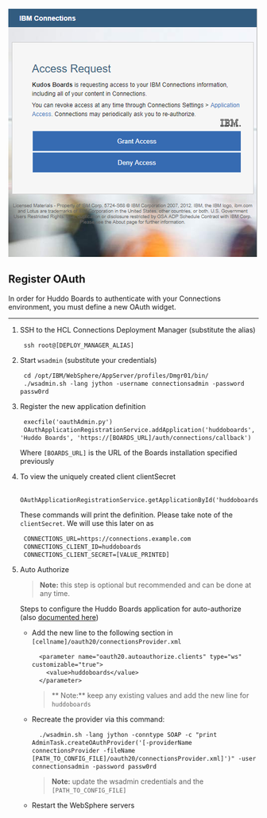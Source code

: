 ![Outcome](/assets/connections/auth.png)


## Register OAuth
In order for Huddo Boards to authenticate with your Connections environment, you must define a new OAuth widget.

---

1. SSH to the HCL Connections Deployment Manager (substitute the alias)

        ssh root@[DEPLOY_MANAGER_ALIAS]

1. Start `wsadmin` (substitute your credentials)

        cd /opt/IBM/WebSphere/AppServer/profiles/Dmgr01/bin/
        ./wsadmin.sh -lang jython -username connectionsadmin -password passw0rd

1. Register the new application definition

        execfile('oauthAdmin.py')
        OAuthApplicationRegistrationService.addApplication('huddoboards', 'Huddo Boards', 'https://[BOARDS_URL]/auth/connections/callback')

    Where `[BOARDS_URL]` is the URL of the Boards installation specified previously


1. To view the uniquely created client clientSecret

        OAuthApplicationRegistrationService.getApplicationById('huddoboards')


    These commands will print the definition. Please take note of the `clientSecret`.  We will use this later on as

        CONNECTIONS_URL=https://connections.example.com
        CONNECTIONS_CLIENT_ID=huddoboards
        CONNECTIONS_CLIENT_SECRET=[VALUE_PRINTED]

1. Auto Authorize

    > **Note:** this step is optional but recommended and can be done at any time.

    Steps to configure the Huddo Boards application for auto-authorize (also [documented here](https://help.hcltechsw.com/connections/v65/admin/admin/t_admin_registeroauthclientwprovider.html))

    - Add the new line to the following section in `[cellname]/oauth20/connectionsProvider.xml`

            <parameter name="oauth20.autoauthorize.clients" type="ws" customizable="true">
              <value>huddoboards</value>
            </parameter>

        > ** Note:** keep any existing values and add the new line for `huddoboards`

    - Recreate the provider via this command:

            ./wsadmin.sh -lang jython -conntype SOAP -c "print AdminTask.createOAuthProvider('[-providerName connectionsProvider -fileName  [PATH_TO_CONFIG_FILE]/oauth20/connectionsProvider.xml]')" -user connectionsadmin -password passw0rd

        > **Note:** update the wsadmin credentials and the `[PATH_TO_CONFIG_FILE]`

    - Restart the WebSphere servers
